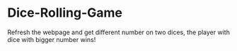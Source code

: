 # Dice-Rolling-Game
Refresh the webpage and get different number on two dices, the player with dice with bigger number wins!
